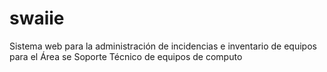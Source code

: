 # swaiie
Sistema web para la administración de incidencias e inventario de equipos para el Área se Soporte Técnico de equipos de computo
